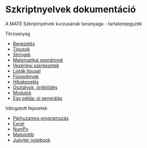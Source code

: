 # Szkriptnyelvek dokumentáció

A MATE Szkriptnyelvek kurzusának tananyaga - tartalomjegyzék

Törzsanyag
* [Bevezetés](https://github.com/sandor-lokos/szkriptnyelvek_docs/blob/main/intro.md)
* [Tipusok](https://github.com/sandor-lokos/szkriptnyelvek_docs/blob/main/types.md)
* [Stringek](https://github.com/sandor-lokos/szkriptnyelvek_docs/blob/main/strings.md)
* [Matematikai operátorok](https://github.com/sandor-lokos/szkriptnyelvek_docs/blob/main/mathops.md)
* [Vezérlési szerkezetek](https://github.com/sandor-lokos/szkriptnyelvek_docs/blob/main/statements.md)
* [Listák tipusai](https://github.com/sandor-lokos/szkriptnyelvek_docs/blob/main/lists.md)
* [Függvények](https://github.com/sandor-lokos/szkriptnyelvek_docs/blob/main/functions.md)
* [Hibakezelés](https://github.com/sandor-lokos/szkriptnyelvek_docs/blob/main/errors.md)
* [Osztályok, öröklődés](https://github.com/sandor-lokos/szkriptnyelvek_docs/blob/main/classes_inheritence.md)
* [Modulok](https://github.com/sandor-lokos/szkriptnyelvek_docs/blob/main/modules.md)
* [Egy példa: pi generálás](https://github.com/sandor-lokos/szkriptnyelvek_docs/blob/main/pi.md)

Válogatott fejezetek
* [Párhuzamos programozás](https://github.com/sandor-lokos/szkriptnyelvek_docs/blob/main/parallel.md)
* [Excel](https://github.com/sandor-lokos/szkriptnyelvek_docs/blob/main/excel.md)
* [NumPy](https://github.com/sandor-lokos/szkriptnyelvek_docs/blob/main/numpy.md)
* [Matplotlib](https://github.com/sandor-lokos/szkriptnyelvek_docs/blob/main/matplotlib.md)
* [Jupyter notebook](https://github.com/sandor-lokos/szkriptnyelvek_docs/blob/main/jupyter.md)